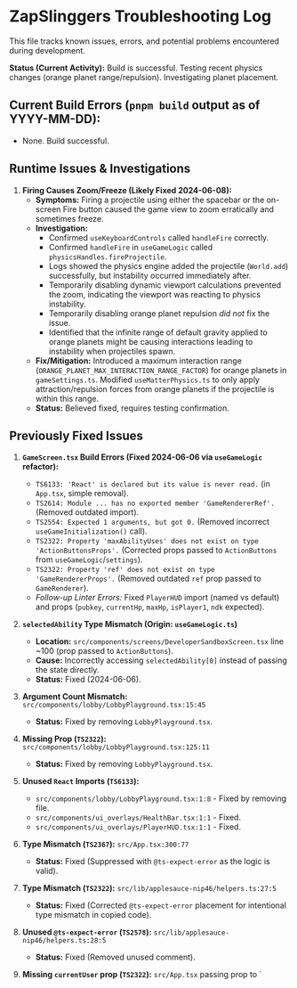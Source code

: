 # ZapSlinggers Troubleshooting Log

This file tracks known issues, errors, and potential problems encountered during development.

**Status (Current Activity):** Build is successful. Testing recent physics changes (orange planet range/repulsion). Investigating planet placement.

## Current Build Errors (`pnpm build` output as of YYYY-MM-DD):

*   None. Build successful.

## Runtime Issues & Investigations

1.  **Firing Causes Zoom/Freeze (Likely Fixed 2024-06-08):**
    *   **Symptoms:** Firing a projectile using either the spacebar or the on-screen Fire button caused the game view to zoom erratically and sometimes freeze.
    *   **Investigation:**
        *   Confirmed `useKeyboardControls` called `handleFire` correctly.
        *   Confirmed `handleFire` in `useGameLogic` called `physicsHandles.fireProjectile`.
        *   Logs showed the physics engine added the projectile (`World.add`) successfully, but instability occurred immediately after.
        *   Temporarily disabling dynamic viewport calculations prevented the zoom, indicating the viewport was reacting to physics instability.
        *   Temporarily disabling orange planet repulsion *did not* fix the issue.
        *   Identified that the infinite range of default gravity applied to orange planets might be causing interactions leading to instability when projectiles spawn.
    *   **Fix/Mitigation:** Introduced a maximum interaction range (`ORANGE_PLANET_MAX_INTERACTION_RANGE_FACTOR`) for orange planets in `gameSettings.ts`. Modified `useMatterPhysics.ts` to only apply attraction/repulsion forces from orange planets if the projectile is within this range.
    *   **Status:** Believed fixed, requires testing confirmation.

## Previously Fixed Issues

1.  **`GameScreen.tsx` Build Errors (Fixed 2024-06-06 via `useGameLogic` refactor):**
    *   `TS6133: 'React' is declared but its value is never read.` (in `App.tsx`, simple removal).
    *   `TS2614: Module ... has no exported member 'GameRendererRef'.` (Removed outdated import).
    *   `TS2554: Expected 1 arguments, but got 0.` (Removed incorrect `useGameInitialization()` call).
    *   `TS2322: Property 'maxAbilityUses' does not exist on type 'ActionButtonsProps'.` (Corrected props passed to `ActionButtons` from `useGameLogic`/`settings`).
    *   `TS2322: Property 'ref' does not exist on type 'GameRendererProps'.` (Removed outdated `ref` prop passed to `GameRenderer`).
    *   *Follow-up Linter Errors:* Fixed `PlayerHUD` import (named vs default) and props (`pubkey`, `currentHp`, `maxHp`, `isPlayer1`, `ndk` expected).

2.  **`selectedAbility` Type Mismatch (Origin: `useGameLogic.ts`)**
    *   **Location:** `src/components/screens/DeveloperSandboxScreen.tsx` line ~100 (prop passed to `ActionButtons`).
    *   **Cause:** Incorrectly accessing `selectedAbility[0]` instead of passing the state directly.
    *   **Status:** Fixed (2024-06-06).

3.  **Argument Count Mismatch:** `src/components/lobby/LobbyPlayground.tsx:15:45`
    *   **Status:** Fixed by removing `LobbyPlayground.tsx`.

4.  **Missing Prop (`TS2322`):** `src/components/lobby/LobbyPlayground.tsx:125:11`
    *   **Status:** Fixed by removing `LobbyPlayground.tsx`.

5.  **Unused `React` Imports (`TS6133`):**
    *   `src/components/lobby/LobbyPlayground.tsx:1:8` - Fixed by removing file.
    *   `src/components/ui_overlays/HealthBar.tsx:1:1` - Fixed.
    *   `src/components/ui_overlays/PlayerHUD.tsx:1:1` - Fixed.

6.  **Type Mismatch (`TS2367`):** `src/App.tsx:300:77`
    *   **Status:** Fixed (Suppressed with `@ts-expect-error` as the logic is valid).

7.  **Type Mismatch (`TS2322`):** `src/lib/applesauce-nip46/helpers.ts:27:5`
    *   **Status:** Fixed (Corrected `@ts-expect-error` placement for intentional type mismatch in copied code).

8.  **Unused `@ts-expect-error` (`TS2578`):** `src/lib/applesauce-nip46/helpers.ts:28:5`
    *   **Status:** Fixed (Removed unused comment).

9.  **Missing `currentUser` prop (`TS2322`):** `src/App.tsx` passing prop to `